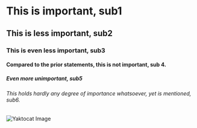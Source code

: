 # This is important, sub1
## This is less important, sub2
### This is even less important, sub3
#### Compared to the prior statements, this is not important, sub 4.
##### Even more unimportant, sub5
###### This holds hardly any degree of importance whatsoever, yet is mentioned, sub6.

![Yaktocat Image](https://camo.githubusercontent.com/d8f7abcee9fdb2cded758cbff3b0b3036d4a4641bf58f0cb221aa3d4c1b17d93/68747470733a2f2f6f63746f6465782e6769746875622e636f6d2f696d616765732f79616b746f6361742e706e67)
